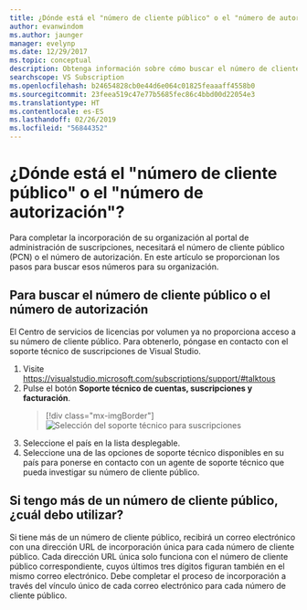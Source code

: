 ```yaml
---
title: ¿Dónde está el "número de cliente público" o el "número de autorización"? | Microsoft Docs
author: evanwindom
ms.author: jaunger
manager: evelynp
ms.date: 12/29/2017
ms.topic: conceptual
description: Obtenga información sobre cómo buscar el número de cliente público (PCN) o el número de autorización
searchscope: VS Subscription
ms.openlocfilehash: b24654828cb0e44d6e064c01825feaaaff4558b0
ms.sourcegitcommit: 23feea519c47e77b5685fec86c4bbd00d22054e3
ms.translationtype: HT
ms.contentlocale: es-ES
ms.lasthandoff: 02/26/2019
ms.locfileid: "56844352"
---
```

# <a name="how-do-i-locate-my-public-customer-number-pcn-or-authorization-number"></a>¿Dónde está el "número de cliente público" o el "número de autorización"?

Para completar la incorporación de su organización al portal de administración de suscripciones, necesitará el número de cliente público (PCN) o el número de autorización. En este artículo se proporcionan los pasos para buscar esos números para su organización.

## <a name="to-locate-your-pcn-or-authorization-number"></a>Para buscar el número de cliente público o el número de autorización

El Centro de servicios de licencias por volumen ya no proporciona acceso a su número de cliente público.  Para obtenerlo, póngase en contacto con el soporte técnico de suscripciones de Visual Studio.
1. Visite https://visualstudio.microsoft.com/subscriptions/support/#talktous
2. Pulse el botón **Soporte técnico de cuentas, suscripciones y facturación**.
    > [!div class="mx-imgBorder"]
    > ![Selección del soporte técnico para suscripciones](_img/vlsc/vlsc-pcn.png)
3. Seleccione el país en la lista desplegable.
4. Seleccione una de las opciones de soporte técnico disponibles en su país para ponerse en contacto con un agente de soporte técnico que pueda investigar su número de cliente público.

## <a name="if-i-have-more-than-one-pcn-which-one-should-i-use"></a>Si tengo más de un número de cliente público, ¿cuál debo utilizar?

Si tiene más de un número de cliente público, recibirá un correo electrónico con una dirección URL de incorporación única para cada número de cliente público. Cada dirección URL única solo funciona con el número de cliente público correspondiente, cuyos últimos tres dígitos figuran también en el mismo correo electrónico. Debe completar el proceso de incorporación a través del vínculo único de cada correo electrónico para cada número de cliente público.